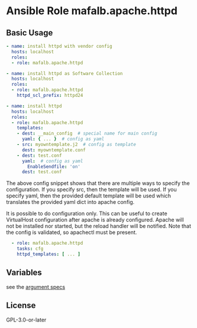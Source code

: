 # Ansible Role mafalb.apache.httpd

## Basic Usage

```yaml
- name: install httpd with vendor config
  hosts: localhost
  roles:
  - role: mafalb.apache.httpd
```

```yaml
- name: install httpd as Software Collection
  hosts: localhost
  roles:
  - role: mafalb.apache.httpd
    httpd_scl_prefix: httpd24
```

```yaml
- name: install httpd
  hosts: localhost
  roles:
  - role: mafalb.apache.httpd
    templates:
    - dest: __main_config  # special name for main config
      yaml: { ... }  # config as yaml
    - src: myowntemplate.j2  # config as template
      dest: myowntemplate.conf
    - dest: test.conf
      yaml:  # config as yaml
        EnableSendfile: 'on'
      dest: test.conf
```

The above config snippet shows that there are multiple ways to specify the configuration.
If you specify src, then the template will be used.
If you specify yaml, then the provided default template will be used which translates the provided yaml dict into apache config.

It is possible to do configuration only. This can be useful to create VirtualHost configuration after apache is already configured.
Apache will not be installed nor started, but the reload handler will be notified. Note that the config is validated, so apachectl must be present.

```yaml
  - role: mafalb.apache.httpd
    tasks: cfg
    httpd_templates: [ ... ]
```

## Variables

see the [argument specs](roles/httpd/meta/argument_specs.yml)

## License

GPL-3.0-or-later

